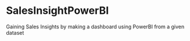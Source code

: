 # SalesInsightPowerBI
Gaining Sales Insights by making a dashboard using PowerBI from a given dataset
